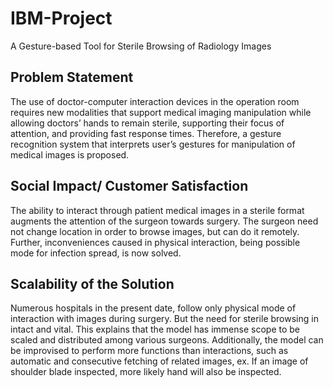 # IBM-Project
A Gesture-based Tool for Sterile Browsing of Radiology Images
## Problem Statement 
The use of doctor-computer interaction devices in the operation room requires new modalities that support medical imaging manipulation while allowing doctors’ hands to remain sterile, supporting their focus of attention, and providing fast response times. Therefore, a gesture recognition system that interprets user’s gestures for manipulation of medical images is proposed.
## Social Impact/ Customer Satisfaction
The ability to interact through patient medical images in a sterile format augments the attention of the surgeon towards surgery. The surgeon need not change location in order to browse images, but can do it remotely. Further, inconveniences caused in physical interaction, being possible mode for infection spread, is now solved.
## Scalability of the Solution
Numerous hospitals in the present date, follow only physical mode of interaction with images during surgery. But the need for sterile browsing in intact and vital. This explains that the model has immense scope to be scaled and distributed among various surgeons. Additionally, the model can be improvised to perform more functions than interactions, such as automatic and consecutive fetching of related images, ex. If an image of shoulder blade inspected, more likely hand will also be inspected.
